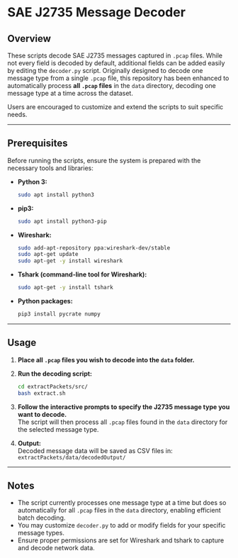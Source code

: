 # SAE J2735 Message Decoder

## Overview  
These scripts decode SAE J2735 messages captured in `.pcap` files. While not every field is decoded by default, additional fields can be added easily by editing the `decoder.py` script. Originally designed to decode one message type from a single `.pcap` file, this repository has been enhanced to automatically process **all `.pcap` files** in the `data` directory, decoding one message type at a time across the dataset.

Users are encouraged to customize and extend the scripts to suit specific needs.

---

## Prerequisites

Before running the scripts, ensure the system is prepared with the necessary tools and libraries:

- **Python 3:**  
  ```bash
  sudo apt install python3
  ```
- **pip3:**  
  ```bash
  sudo apt install python3-pip
  ```
- **Wireshark:**  
  ```bash
  sudo add-apt-repository ppa:wireshark-dev/stable
  sudo apt-get update
  sudo apt-get -y install wireshark
  ```
- **Tshark (command-line tool for Wireshark):**  
  ```bash
  sudo apt-get -y install tshark
  ```
- **Python packages:**  
  ```bash
  pip3 install pycrate numpy
  ```

---

## Usage

1. **Place all `.pcap` files you wish to decode into the `data` folder.**

2. **Run the decoding script:**  
   ```bash
   cd extractPackets/src/
   bash extract.sh
   ```

3. **Follow the interactive prompts to specify the J2735 message type you want to decode.**  
   The script will then process all `.pcap` files found in the `data` directory for the selected message type.

4. **Output:**  
   Decoded message data will be saved as CSV files in:  
   `extractPackets/data/decodedOutput/`

---

## Notes

- The script currently processes one message type at a time but does so automatically for all `.pcap` files in the `data` directory, enabling efficient batch decoding.
- You may customize `decoder.py` to add or modify fields for your specific message types.
- Ensure proper permissions are set for Wireshark and tshark to capture and decode network data.
